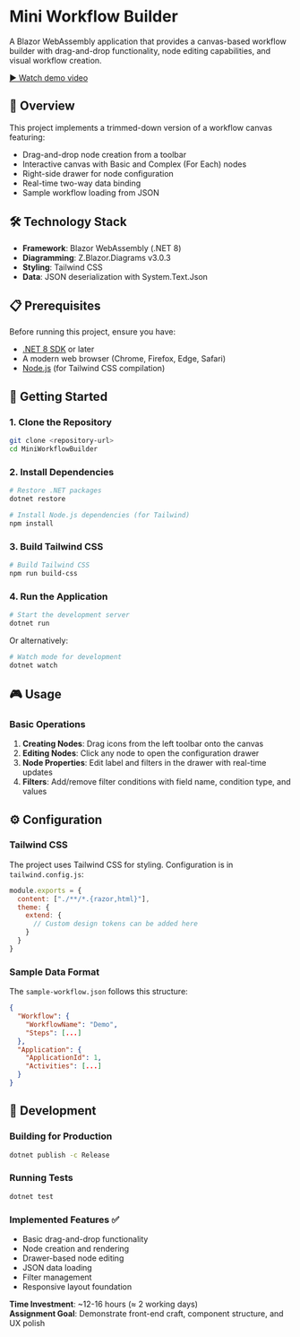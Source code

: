 ﻿# Mini Workflow Builder

A Blazor WebAssembly application that provides a canvas-based workflow builder with drag-and-drop functionality, node editing capabilities, and visual workflow creation.


[▶️ Watch demo video](https://qu.ax/jmqpT.mp4)


## 🎯 Overview

This project implements a trimmed-down version of a workflow canvas featuring:
- Drag-and-drop node creation from a toolbar
- Interactive canvas with Basic and Complex (For Each) nodes
- Right-side drawer for node configuration
- Real-time two-way data binding
- Sample workflow loading from JSON

## 🛠 Technology Stack

- **Framework**: Blazor WebAssembly (.NET 8)
- **Diagramming**: Z.Blazor.Diagrams v3.0.3
- **Styling**: Tailwind CSS
- **Data**: JSON deserialization with System.Text.Json

## 📋 Prerequisites

Before running this project, ensure you have:

- [.NET 8 SDK](https://dotnet.microsoft.com/download/dotnet/8.0) or later
- A modern web browser (Chrome, Firefox, Edge, Safari)
- [Node.js](https://nodejs.org/) (for Tailwind CSS compilation)

## 🚀 Getting Started

### 1. Clone the Repository

```bash
git clone <repository-url>
cd MiniWorkflowBuilder
```

### 2. Install Dependencies

```bash
# Restore .NET packages
dotnet restore

# Install Node.js dependencies (for Tailwind)
npm install
```

### 3. Build Tailwind CSS

```bash
# Build Tailwind CSS
npm run build-css
```

### 4. Run the Application

```bash
# Start the development server
dotnet run
```

Or alternatively:

```bash
# Watch mode for development
dotnet watch
```

## 🎮 Usage

### Basic Operations

1. **Creating Nodes**: Drag icons from the left toolbar onto the canvas
2. **Editing Nodes**: Click any node to open the configuration drawer
3. **Node Properties**: Edit label and filters in the drawer with real-time updates
4. **Filters**: Add/remove filter conditions with field name, condition type, and values

## ⚙️ Configuration

### Tailwind CSS

The project uses Tailwind CSS for styling. Configuration is in `tailwind.config.js`:

```javascript
module.exports = {
  content: ["./**/*.{razor,html}"],
  theme: {
    extend: {
      // Custom design tokens can be added here
    }
  }
}
```

### Sample Data Format

The `sample-workflow.json` follows this structure:

```json
{
  "Workflow": {
    "WorkflowName": "Demo",
    "Steps": [...]
  },
  "Application": {
    "ApplicationId": 1,
    "Activities": [...]
  }
}
```

## 🔧 Development

### Building for Production

```bash
dotnet publish -c Release
```

### Running Tests

```bash
dotnet test
```

### Implemented Features ✅
- Basic drag-and-drop functionality
- Node creation and rendering
- Drawer-based node editing
- JSON data loading
- Filter management
- Responsive layout foundation


**Time Investment**: ~12-16 hours (≈ 2 working days)  
**Assignment Goal**: Demonstrate front-end craft, component structure, and UX polish
